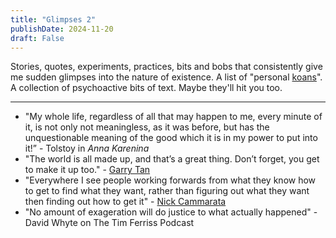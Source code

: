 ```yaml
---
title: "Glimpses 2"
publishDate: 2024-11-20
draft: False
---
```


Stories, quotes, experiments, practices, bits and bobs that consistently give me sudden glimpses into the nature of existence. 
A list of "personal [koans](https://en.wikipedia.org/wiki/Koan)".
A collection of psychoactive bits of text. 
Maybe they'll hit you too. 

--- 

- "My whole life, regardless of all that may happen to me, every minute of it, is not only not meaningless, as it was before, but has the unquestionable meaning of the good which it is in my power to put into it!” - Tolstoy in *Anna Karenina*
- "The world is all made up, and that’s a great thing. Don’t forget, you get to make it up too." - [Garry Tan](https://en.wikipedia.org/wiki/Garry_Tan)
- "Everywhere I see people working forwards from what they know how to get to find what they want, rather than figuring out what they want then finding out how to get it" - [Nick Cammarata](https://x.com/nickcammarata/status/1858255544517333019)
- "No amount of exageration will do justice to what actually happened" - David Whyte on The Tim Ferriss Podcast